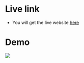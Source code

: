 # Live link
- You will get the live website [here](https://khalid586.github.io/Book-My-Travel/)

# Demo
![](Demo.gif)